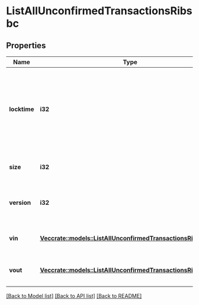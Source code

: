 # ListAllUnconfirmedTransactionsRibsbc

## Properties

Name | Type | Description | Notes
------------ | ------------- | ------------- | -------------
**locktime** | **i32** | Represents the locktime on the transaction on the specific blockchain, i.e. the blockheight at which the transaction is valid. | 
**size** | **i32** | Represents the total size of this transaction. | 
**version** | **i32** | Represents the transaction's version number. | 
**vin** | [**Vec<crate::models::ListAllUnconfirmedTransactionsRibsbcVin>**](ListAllUnconfirmedTransactionsRIBSBC_vin.md) | Represents the transaction inputs. | 
**vout** | [**Vec<crate::models::ListAllUnconfirmedTransactionsRibsbcVout>**](ListAllUnconfirmedTransactionsRIBSBC_vout.md) | Object Array representation of transaction outputs | 

[[Back to Model list]](../README.md#documentation-for-models) [[Back to API list]](../README.md#documentation-for-api-endpoints) [[Back to README]](../README.md)


